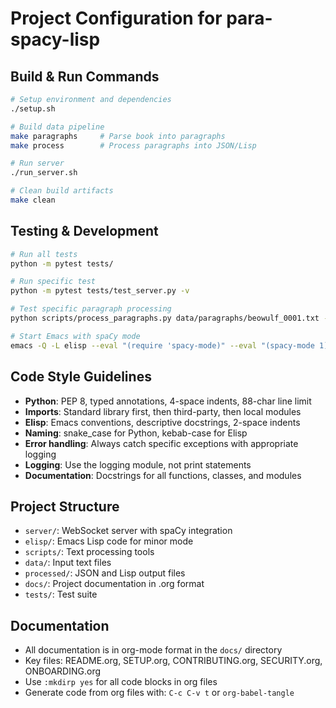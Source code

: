 # Project Configuration for para-spacy-lisp

## Build & Run Commands
```bash
# Setup environment and dependencies
./setup.sh

# Build data pipeline
make paragraphs     # Parse book into paragraphs
make process        # Process paragraphs into JSON/Lisp

# Run server
./run_server.sh

# Clean build artifacts
make clean
```

## Testing & Development
```bash
# Run all tests
python -m pytest tests/

# Run specific test
python -m pytest tests/test_server.py -v

# Test specific paragraph processing
python scripts/process_paragraphs.py data/paragraphs/beowulf_0001.txt -o test_output

# Start Emacs with spaCy mode
emacs -Q -L elisp --eval "(require 'spacy-mode)" --eval "(spacy-mode 1)"
```

## Code Style Guidelines
- **Python**: PEP 8, typed annotations, 4-space indents, 88-char line limit
- **Imports**: Standard library first, then third-party, then local modules
- **Elisp**: Emacs conventions, descriptive docstrings, 2-space indents
- **Naming**: snake_case for Python, kebab-case for Elisp
- **Error handling**: Always catch specific exceptions with appropriate logging
- **Logging**: Use the logging module, not print statements
- **Documentation**: Docstrings for all functions, classes, and modules

## Project Structure
- `server/`: WebSocket server with spaCy integration
- `elisp/`: Emacs Lisp code for minor mode
- `scripts/`: Text processing tools
- `data/`: Input text files
- `processed/`: JSON and Lisp output files
- `docs/`: Project documentation in .org format
- `tests/`: Test suite

## Documentation
- All documentation is in org-mode format in the `docs/` directory
- Key files: README.org, SETUP.org, CONTRIBUTING.org, SECURITY.org, ONBOARDING.org
- Use `:mkdirp yes` for all code blocks in org files
- Generate code from org files with: `C-c C-v t` or `org-babel-tangle`